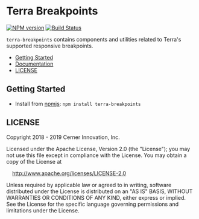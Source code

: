 # Terra Breakpoints

[![NPM version](https://badgen.net/npm/v/terra-breakpoints)](https://www.npmjs.org/package/terra-breakpoints)
[![Build Status](https://badgen.net/travis/cerner/terra-core)](https://travis-ci.com/cerner/terra-core)

`terra-breakpoints` contains components and utilities related to Terra's supported responsive breakpoints.

- [Getting Started](#getting-started)
- [Documentation](https://github.com/cerner/terra-core/tree/master/packages/terra-breakpoints/docs)
- [LICENSE](#license)

## Getting Started

- Install from [npmjs](https://www.npmjs.com): `npm install terra-breakpoints`

## LICENSE

Copyright 2018 - 2019 Cerner Innovation, Inc.

Licensed under the Apache License, Version 2.0 (the "License"); you may not use this file except in compliance with the License. You may obtain a copy of the License at

&nbsp;&nbsp;&nbsp;&nbsp;http://www.apache.org/licenses/LICENSE-2.0

Unless required by applicable law or agreed to in writing, software distributed under the License is distributed on an "AS IS" BASIS, WITHOUT WARRANTIES OR CONDITIONS OF ANY KIND, either express or implied. See the License for the specific language governing permissions and limitations under the License.
